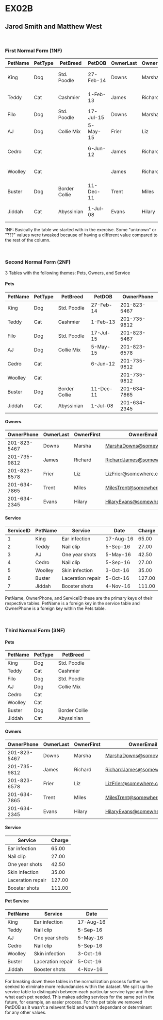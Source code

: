 # **EX02B**

## Jarod Smith and Matthew West

<br />

### First Normal Form (1NF)

PetName|PetType|PetBreed|PetDOB|OwnerLast|OwnerFirst|OwnerPhone|OwnerEmail|Service|Date|Charge
-------|-------|--------|------|---------|----------|----------|----------|-------|----|------
King|Dog|Std. Poodle|27-Feb-14|Downs|Marsha|201-823-5467|MarshaDowns@somewhere.com|Ear infection|17-Aug-16|65.00
Teddy|Cat|Cashmier|1-Feb-13|James|Richard|201-735-9812|RichardJames@somewhere.com|Nail clip|5-Sep-16|27.00
Filo|Dog|Std. Poodle|17-Jul-15|Downs|Marsha|201-823-5467|MarshaDowns@somewhere.com
AJ|Dog|Collie Mix|5-May-15|Frier|Liz|201-823-6578|LizFrier@somewhere.com|One year shots|5-May-16|42.50
Cedro|Cat||6-Jun-12|James|Richard|201-735-9812|RichardJames@somewhere.com|Nail clip|5-Sep-16|27.00
Woolley|Cat|||James|Richard|201-735-9812|RichardJames@somewhere.com|Skin infection|3-Oct-16|35.00
Buster|Dog|Border Collie|11-Dec-11|Trent|Miles|201-634-7865|MilesTrent@somewhere.com|Laceration repair|5-Oct-16|127.00
Jiddah|Cat|Abyssinian|1-Jul-08|Evans|Hilary|201-634-2345|HilaryEvans@somewhere.com|Booster shots|4-Nov-16|111.00

1NF: Basically the table we started with in the exercise. Some "unknown" or "???" values were tweaked because of
having a different value compared to the rest of the column.

<br />

### Second Normal Form (2NF)
3 Tables with the following themes: Pets, Owners, and Service

#### Pets

PetName|PetType|PetBreed|PetDOB|OwnerPhone
-------|-------|--------|------|----------
King|Dog|Std. Poodle|27-Feb-14|201-823-5467
Teddy|Cat|Cashmier|1-Feb-13|201-735-9812
Filo|Dog|Std. Poodle|17-Jul-15|201-823-5467
AJ|Dog|Collie Mix|5-May-15|201-823-6578
Cedro|Cat||6-Jun-12|201-735-9812
Woolley|Cat|||201-735-9812
Buster|Dog|Border Collie|11-Dec-11|201-634-7865
Jiddah|Cat|Abyssinian|1-Jul-08|201-634-2345

#### Owners

OwnerPhone|OwnerLast|OwnerFirst|OwnerEmail
----------|---------|----------|----------
201-823-5467|Downs|Marsha|MarshaDowns@somewhere.com
201-735-9812|James|Richard|RichardJames@somewhere.com
201-823-6578|Frier|Liz|LizFrier@somewhere.com
201-634-7865|Trent|Miles|MilesTrent@somewhere.com
201-634-2345|Evans|Hilary|HilaryEvans@somewhere.com

#### Service

ServiceID|PetName|Service|Date|Charge
---------|-------|-------|----|------
1|King|Ear infection|17-Aug-16|65.00
2|Teddy|Nail clip|5-Sep-16|27.00
3|AJ|One year shots|5-May-16|42.50
4|Cedro|Nail clip|5-Sep-16|27.00
5|Woolley|Skin infection|3-Oct-16|35.00
6|Buster|Laceration repair|5-Oct-16|127.00
7|Jiddah|Booster shots|4-Nov-16|111.00

PetName, OwnerPhone, and ServiceID these are the primary keys of their respective tables. PetName is a foreign key in
the service table and OwnerPhone is a foreign key within the Pets table.

<br />

### Third Normal Form (3NF)

#### Pets

PetName|PetType|PetBreed
-------|-------|--------
King|Dog|Std. Poodle
Teddy|Cat|Cashmier
Filo|Dog|Std. Poodle
AJ|Dog|Collie Mix
Cedro|Cat|
Woolley|Cat|
Buster|Dog|Border Collie
Jiddah|Cat|Abyssinian

#### Owners

OwnerPhone|OwnerLast|OwnerFirst|OwnerEmail
----------|---------|----------|----------
201-823-5467|Downs|Marsha|MarshaDowns@somewhere.com
201-735-9812|James|Richard|RichardJames@somewhere.com
201-823-6578|Frier|Liz|LizFrier@somewhere.com
201-634-7865|Trent|Miles|MilesTrent@somewhere.com
201-634-2345|Evans|Hilary|HilaryEvans@somewhere.com

#### Service

Service|Charge
-------|------
Ear infection|65.00
Nail clip|27.00
One year shots|42.50
Skin infection|35.00
Laceration repair|127.00
Booster shots|111.00

#### Pet Service

PetName|Service|Date
-------|-------|----
King|Ear infection|17-Aug-16
Teddy|Nail clip|5-Sep-16
AJ|One year shots|5-May-16
Cedro|Nail clip|5-Sep-16
Woolley|Skin infection|3-Oct-16
Buster|Laceration repair|5-Oct-16
Jiddah|Booster shots|4-Nov-16

For breaking down these tables in the normalization process further we seeked to eliminate more redundancies within the dataset. We spilt up the service table to distinguish between each particular service type and then what each pet needed. This makes adding services for the same pet in the future, for example, an easier process. For the pet table we removed PetDOB as it wasn't a relavent field and wasn't dependant or determinant for any other values.
